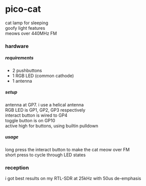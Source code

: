 # pico-cat

cat lamp for sleeping \
goofy light features \
meows over 440MHz FM

### hardware

##### requirements
- 2 pushbuttons
- 1 RGB LED (common cathode)
- 1 antenna

##### setup
antenna at GP7. i use a helical antenna \
RGB LED is GP1, GP2, GP3 respectively \
interact button is wired to GP4 \
toggle button is on GP10 \
active high for buttons, using builtin pulldown

##### usage
long press the interact button to make the cat meow over FM \
short press to cycle through LED states

### reception
i got best results on my RTL-SDR at 25kHz with 50us de-emphasis
